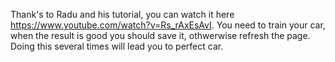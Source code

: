 Thank's to Radu and his tutorial, you can watch it here https://www.youtube.com/watch?v=Rs_rAxEsAvI. You need to train your car, when the result is good you should save it, othwerwise refresh the page. Doing this several times will lead you to perfect car.

